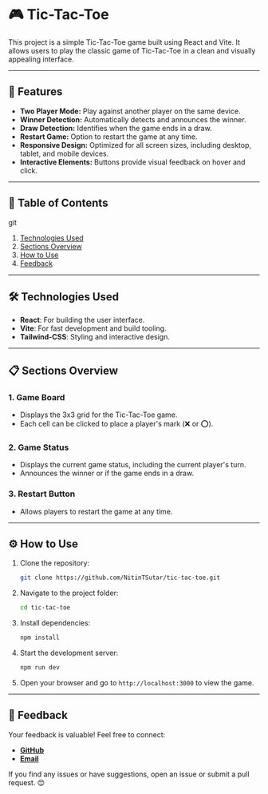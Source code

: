 # 🎮 Tic-Tac-Toe

This project is a simple Tic-Tac-Toe game built using React and Vite. It allows users to play the classic game of Tic-Tac-Toe in a clean and visually appealing interface.

---

## 🌟 Features

-   **Two Player Mode:** Play against another player on the same device.
-   **Winner Detection:** Automatically detects and announces the winner.
-   **Draw Detection:** Identifies when the game ends in a draw.
-   **Restart Game:** Option to restart the game at any time.
-   **Responsive Design:** Optimized for all screen sizes, including desktop, tablet, and mobile devices.
-   **Interactive Elements:** Buttons provide visual feedback on hover and click.

---

## 📖 Table of Contents
git
1. [Technologies Used](#technologies-used)
2. [Sections Overview](#sections-overview)
3. [How to Use](#how-to-use)
4. [Feedback](#feedback)

---

## 🛠️ Technologies Used

-   **React**: For building the user interface.
-   **Vite**: For fast development and build tooling.
-   **Tailwind-CSS**: Styling and interactive design.

---

## 📋 Sections Overview

### 1. **Game Board**

-   Displays the 3x3 grid for the Tic-Tac-Toe game.
-   Each cell can be clicked to place a player's mark (❌ or ⭕).

### 2. **Game Status**

-   Displays the current game status, including the current player's turn.
-   Announces the winner or if the game ends in a draw.

### 3. **Restart Button**

-   Allows players to restart the game at any time.

---

## ⚙️ How to Use

1. Clone the repository:
    ```bash
    git clone https://github.com/NitinTSutar/tic-tac-toe.git
    ```
2. Navigate to the project folder:
    ```bash
    cd tic-tac-toe
    ```
3. Install dependencies:
    ```bash
    npm install
    ```
4. Start the development server:
    ```bash
    npm run dev
    ```
5. Open your browser and go to `http://localhost:3000` to view the game.

---

## 💬 Feedback

Your feedback is valuable! Feel free to connect:

-   **[GitHub](https://github.com/NitinTSutar)**
-   **[Email](mailto:nitintsuthar67@gmail.com)**

If you find any issues or have suggestions, open an issue or submit a pull request. 😊
